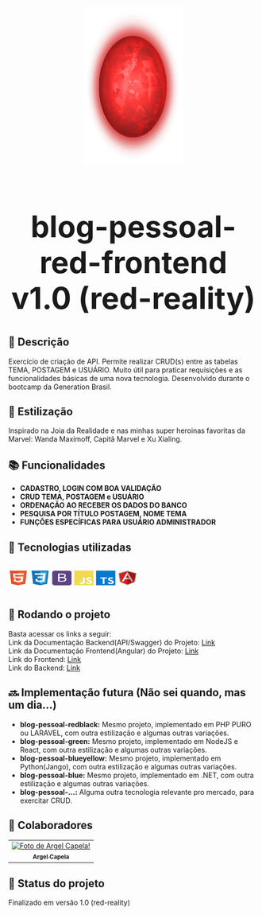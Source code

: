  <div align="center">
 <img  style="width:200px;height:319px;" class="project-logo" src="https://github.com/argelcapela/blog-pessoal-red-frontend/blob/main/src/assets/icon/favicon.png?raw=true" alt="logo_toddes">
  </div>
<div align="center" style="font-size:30px;" class="hide-on-portfolio">
   <h1 align="center"> blog-pessoal-red-frontend v1.0 (red-reality)</h1>
</div>

<div class="hide-on-portfolio">
  
## :memo: Descrição<br>
Exercício de criação de API. Permite realizar CRUD(s) entre as tabelas TEMA, POSTAGEM e USUÁRIO. Muito útil para praticar requisições e as funcionalidades básicas de uma nova 
tecnologia. Desenvolvido durante o bootcamp da Generation Brasil.
</div>

<div class="row">
  
## :art: Estilização<br>
Inspirado na Joia da Realidade e nas minhas super heroinas favoritas da Marvel: Wanda Maximoff, Capitã Marvel e Xu Xialing.

</div>
  
<div class="row">
  
## :books: Funcionalidades<br>
  <ul>
    <li><b>CADASTRO, LOGIN COM BOA VALIDAÇÃO</b></li>
<li><b>CRUD TEMA, POSTAGEM e USUÁRIO</b></li>
<li><b>ORDENAÇÃO AO RECEBER OS DADOS DO BANCO</b></li>
<li><b>PESQUISA POR TÍTULO POSTAGEM, NOME TEMA</b></li>
<li><b>FUNÇÕES ESPECÍFICAS PARA USUÁRIO ADMINISTRADOR</b></li>
  </ul>
  </div>

<div class="row">

## :wrench: Tecnologias utilizadas<br>
<div style="display: inline_block"><br>
   <img align="center" alt="gel-HTML" height="30" width="40" src="https://raw.githubusercontent.com/devicons/devicon/master/icons/html5/html5-original.svg">
    <img align="center" alt="gel-CSS" height="30" width="40" src="https://raw.githubusercontent.com/devicons/devicon/master/icons/css3/css3-original.svg">
        <img align="center" alt="gel-Js" height="30" width="40" src="https://raw.githubusercontent.com/devicons/devicon/2ae2a900d2f041da66e950e4d48052658d850630/icons/bootstrap/bootstrap-plain.svg">
    <img align="center" alt="gel-Js" height="30" width="40" src="https://raw.githubusercontent.com/devicons/devicon/master/icons/javascript/javascript-plain.svg">
    <img align="center" alt="gel-Js" height="30" width="40" src="https://raw.githubusercontent.com/devicons/devicon/2ae2a900d2f041da66e950e4d48052658d850630/icons/typescript/typescript-plain.svg">
    <img align="center" alt="gel-spring" height="30" width="40" src="https://raw.githubusercontent.com/devicons/devicon/master/icons/angularjs/angularjs-original.svg">
</div>
<br>
</div>

<div class="row">
  
## :rocket: Rodando o projeto<br>
Basta acessar os links a seguir: <br>
Link da Documentação Backend(API/Swagger) do Projeto: <a href="https://argelcapela.github.io/blog-pessoal-red-backend/">Link</a><br>
Link da Documentação Frontend(Angular) do Projeto: <a href="https://argelcapela.github.io/blog-pessoal-red-backend/">Link</a><br>
Link do Frontend:  <a href="https://argelcapela.github.io/blog-pessoal-red-backend/">Link</a><br>
Link do Backend:  <a href="https://argelcapela.github.io/blog-pessoal-red-backend/">Link</a><br>
</div>
<div class="row">
  
## :soon: Implementação futura (Não sei quando, mas um dia...)<br>
<ul>
  <li><b>blog-pessoal-redblack:</b> Mesmo projeto, implementado em PHP PURO ou LARAVEL, com outra estilização e algumas outras variações.</li>
  <li><b>blog-pessoal-green:</b> Mesmo projeto, implementado em NodeJS e React, com outra estilização e algumas outras variações.</li>
  <li><b>blog-pessoal-blueyellow:</b> Mesmo projeto, implementado em Python(Jango), com outra estilização e algumas outras variações.</li>
  <li><b>blog-pessoal-blue:</b> Mesmo projeto, implementado em .NET, com outra estilização e algumas outras variações.</li>
  <li><b>blog-pessoal-...:</b> Alguma outra tecnologia relevante pro mercado, para exercitar CRUD.</li>
  </ul>
  
</div>
<div class="row">

## :handshake: Colaboradores<br>
<table>
  <tr>
    <td align="center">
      <a href="http://github.com/argelcapela">
        <img src="https://avatars.githubusercontent.com/u/79276276?s=400&u=055b803f4708d59eaf50208ba601f85844125757&v=4" width="100px;" alt="Foto de Argel Capela!"/><br>
        <sub>
          <b>Argel Capela</b>
        </sub>
      </a>
    </td>
  </tr>
</table>
  </div>

<div class="row">

## :dart: Status do projeto
Finalizado em versão 1.0 (red-reality)

</div>
